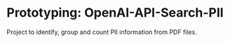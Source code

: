 # Prototyping: OpenAI-API-Search-PII
Project to identify, group and count PII information from PDF files.
